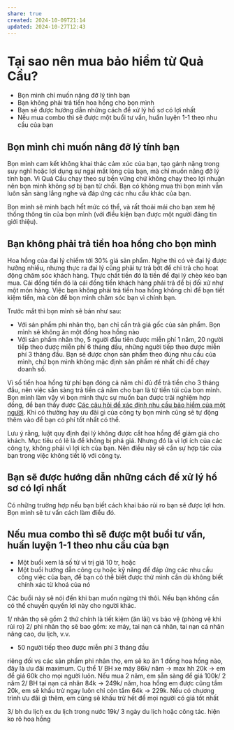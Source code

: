 ```yaml
---
share: true
created: 2024-10-09T21:14
updated: 2024-10-27T12:43
---
```

# Tại sao nên mua bảo hiểm từ Quả Cầu?
- Bọn mình chỉ muốn nâng đỡ lý tính bạn
- Bạn không phải trả tiền hoa hồng cho bọn mình
- Bạn sẽ được hướng dẫn những cách để xử lý hồ sơ có lợi nhất
- Nếu mua combo thì sẽ được một buổi tư vấn, huấn luyện 1-1 theo nhu cầu của bạn

## Bọn mình chỉ muốn nâng đỡ lý tính bạn
Bọn mình cam kết không khai thác cảm xúc của bạn, tạo gánh nặng trong suy nghĩ hoặc lợi dụng sự ngại mất lòng của bạn, mà chỉ muốn nâng đỡ lý tính bạn. Vì Quả Cầu chạy theo sự bền vững chứ không chạy theo lợi nhuận nên bọn mình không sợ bị bạn từ chối. Bạn có không mua thì bọn mình vẫn luôn sẵn sàng lắng nghe và đáp ứng các nhu cầu khác của bạn.

Bọn mình sẽ minh bạch hết mức có thể, và rất thoải mái cho bạn xem hệ thống thông tin của bọn mình (với điều kiện bạn được một người đáng tin giới thiệu).

## Bạn không phải trả tiền hoa hồng cho bọn mình
Hoa hồng của đại lý chiếm tới 30% giá sản phẩm. Nghe thì có vẻ đại lý được hưởng nhiều, nhưng thực ra đại lý cũng phải tự trả bớt để chi trả cho hoạt động chăm sóc khách hàng. Thực chất tiền đó là tiền để đại lý chèo kéo bạn mua. Cái đồng tiền đó là cái đồng tiền khách hàng phải trả để bị đối xử như một món hàng. Việc bạn không phải trả tiền hoa hồng không chỉ để bạn tiết kiệm tiền, mà còn để bọn mình chăm sóc bạn vì chính bạn.

Trước mắt thì bọn mình sẽ bán như sau:
 - Với sản phẩm phi nhân thọ, bạn chỉ cần trả giá gốc của sản phẩm. Bọn mình sẽ không ăn một đồng hoa hồng nào
 - Với sản phẩm nhân thọ, 5 người đầu tiên được miễn phí 1 năm, 20 người tiếp theo được miễn phí 6 tháng đầu, những người tiếp theo được miễn phí 3 tháng đầu. Bạn sẽ được chọn sản phẩm theo đúng nhu cầu của mình, chứ bọn mình không mặc định sản phẩm rẻ nhất chỉ để chạy doanh số.

Vì số tiền hoa hồng từ phí bạn đóng cả năm chỉ đủ để trả tiền cho 3 tháng đầu, nên việc sẵn sàng trả tiền cả năm cho bạn là từ tiền túi của bọn mình. Bọn mình làm vậy vì bọn mình thực sự muốn bạn được trải nghiệm hợp đồng, để bạn thấy được [Các câu hỏi để xác định nhu cầu bảo hiểm của một người](../../%F0%9F%93%90%20D%E1%BB%B1%20%C3%A1n/Ch%E1%BA%A1y%20ch%E1%BB%89%20ti%C3%AAu/B%E1%BA%A3o%20hi%E1%BB%83m/Nghi%C3%AAn%20c%E1%BB%A9u%20ng%C6%B0%E1%BB%9Di%20d%C3%B9ng/C%C3%A1c%20c%C3%A2u%20h%E1%BB%8Fi%20%C4%91%E1%BB%83%20x%C3%A1c%20%C4%91%E1%BB%8Bnh%20nhu%20c%E1%BA%A7u%20b%E1%BA%A3o%20hi%E1%BB%83m%20c%E1%BB%A7a%20m%E1%BB%99t%20ng%C6%B0%E1%BB%9Di.md). Khi có thưởng hay ưu đãi gì của công ty bọn mình cũng sẽ tự động thêm vào để bạn có phí tốt nhất có thể.

Lưu ý rằng, luật quy định đại lý không được cắt hoa hồng để giảm giá cho khách. Mục tiêu có lẽ là để không bị phá giá. Nhưng đó là vì lợi ích của các công ty, không phải vì lợi ích của bạn. Nên điều này sẽ cần sự hợp tác của bạn trong việc không tiết lộ với công ty.

## Bạn sẽ được hướng dẫn những cách để xử lý hồ sơ có lợi nhất
Có những trường hợp nếu bạn biết cách khai báo rủi ro bạn sẽ được lợi hơn. Bọn mình sẽ tư vấn cách làm điều đó.

## Nếu mua combo thì sẽ được một buổi tư vấn, huấn luyện 1-1 theo nhu cầu của bạn
- Một buổi xem lá số tử vi trị giá 10 tr, hoặc
- Một buổi hướng dẫn công cụ hoặc kỹ năng để đáp ứng các nhu cầu công việc của bạn, để bạn có thể biết được thứ mình cần dù không biết chính xác từ khoá của nó

Các buổi này sẽ nói đến khi bạn muốn ngừng thì thôi. Nếu bạn không cần có thể chuyển quyền lợi này cho người khác.





1/ nhân thọ sẽ gồm 2 thứ chính là tiết kiệm (ăn lãi) vs bảo vệ (phòng vệ khi rủi ro)
2/ phi nhân thọ sẽ bao gồm: xe máy, tai nạn cá nhân, tai nạn cá nhân nâng cao, du lịch, v.v.

- 50 người tiếp theo được miễn phí 3 tháng đầu

riêng đối vs các sản phẩm phi nhân thọ, em sẽ ko ăn 1 đồng hoa hồng nào, đây là ưu đãi maximum. Cụ thể
1/ BH xe máy 86k/ năm → max hh 20k → em để giá 60k cho mọi người luôn. Nếu mua 2 năm, em sẵn sàng để giá 100k/ 2 năm
2/ BH tại nạn cá nhân 84k → 249k/ năm, hoa hồng em được cũng tầm 20k, em sẽ khấu trừ ngay luôn chỉ còn tầm 64k → 229k. Nếu có chương trình ưu đãi gì thêm, em cũng sẽ khấu trừ hết để mọi người có giá tốt nhất

3/ bh du lịch ex du lịch trong nước 19k/ 3 ngày du lịch hoặc công tác. hiện ko rõ hoa hồng
